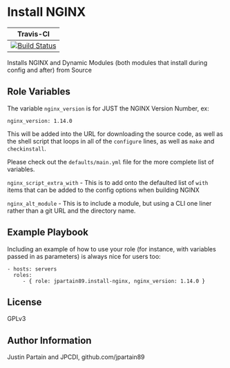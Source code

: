 Install NGINX
=========

| **Travis-CI** |
| ---- |
| [![Build Status](https://travis-ci.org/jpartain89/ansible-role-install-nginx.svg?branch=master)](https://travis-ci.org/jpartain89/ansible-role-install-nginx) |

Installs NGINX and Dynamic Modules (both modules that install during config and after) from Source

Role Variables
--------------

The variable ``nginx_version`` is for JUST the NGINX Version Number, ex:

``nginx_version: 1.14.0``

This will be added into the URL for downloading the source code, as well as the shell script that loops in all of the ``configure`` lines, as well as ``make`` and ``checkinstall``.

Please check out the `defaults/main.yml` file for the more complete list of variables.

``nginx_script_extra_with`` - This is to add onto the defaulted list of `with` items that can be added to the config options when building NGINX

``nginx_alt_module`` - This is to include a module, but using a CLI one liner rather than a git URL and the directory name.

Example Playbook
----------------

Including an example of how to use your role (for instance, with variables passed in as parameters) is always nice for users too:

    - hosts: servers
      roles:
         - { role: jpartain89.install-nginx, nginx_version: 1.14.0 }

License
-------

GPLv3

Author Information
------------------

Justin Partain and JPCDI, github.com/jpartain89
